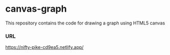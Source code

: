 # canvas-graph
This repository contains the code for drawing a graph using HTML5 canvas

### URL
https://nifty-pike-cd9ea5.netlify.app/

